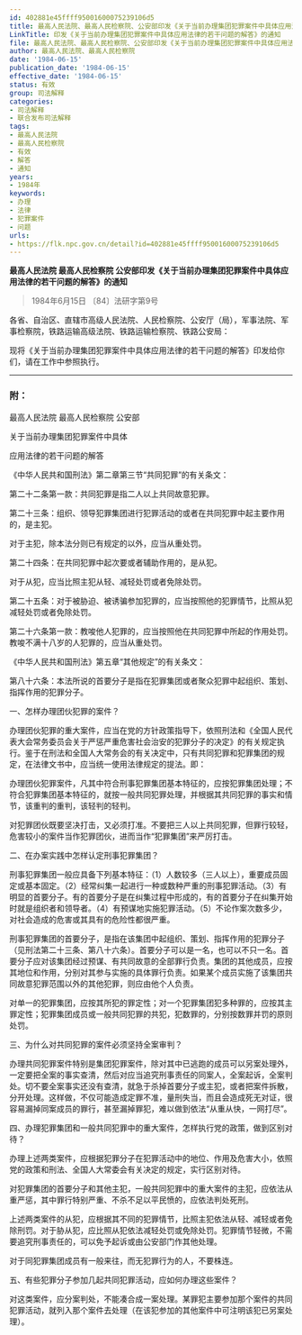```yaml
---
id: 402881e45ffff95001600075239106d5
title: 最高人民法院、最高人民检察院、公安部印发《关于当前办理集团犯罪案件中具体应用法律的若干问题的解答》的通知
LinkTitle: 印发《关于当前办理集团犯罪案件中具体应用法律的若干问题的解答》的通知
file: 最高人民法院、最高人民检察院、公安部印发《关于当前办理集团犯罪案件中具体应用法律的若干问题的解答》的通知_19840615_402881e45ffff95001600075239106d5.docx
author: 最高人民法院、最高人民检察院
date: '1984-06-15'
publication_date: '1984-06-15'
effective_date: '1984-06-15'
status: 有效
group: 司法解释
categories:
- 司法解释
- 联合发布司法解释
tags:
- 最高人民法院
- 最高人民检察院
- 有效
- 解答
- 通知
years:
- 1984年
keywords:
- 办理
- 法律
- 犯罪案件
- 问题
urls:
- https://flk.npc.gov.cn/detail?id=402881e45ffff95001600075239106d5
---
```


**最高人民法院 最高人民检察院 公安部印发《关于当前办理集团犯罪案件中具体应用法律的若干问题的解答》的通知**

> 1984年6月15日 〔84〕法研字第9号

各省、自治区、直辖市高级人民法院、人民检察院、公安厅（局），军事法院、军事检察院，铁路运输高级法院、铁路运输检察院、铁路公安局：

现将《关于当前办理集团犯罪案件中具体应用法律的若干问题的解答》印发给你们，请在工作中参照执行。

---

### 附：

最高人民法院 最高人民检察院 公安部

关于当前办理集团犯罪案件中具体

应用法律的若干问题的解答

《中华人民共和国刑法》第二章第三节“共同犯罪”的有关条文：

第二十二条第一款：共同犯罪是指二人以上共同故意犯罪。

第二十三条：组织、领导犯罪集团进行犯罪活动的或者在共同犯罪中起主要作用的，是主犯。

对于主犯，除本法分则已有规定的以外，应当从重处罚。

第二十四条：在共同犯罪中起次要或者辅助作用的，是从犯。

对于从犯，应当比照主犯从轻、减轻处罚或者免除处罚。

第二十五条：对于被胁迫、被诱骗参加犯罪的，应当按照他的犯罪情节，比照从犯减轻处罚或者免除处罚。

第二十六条第一款：教唆他人犯罪的，应当按照他在共同犯罪中所起的作用处罚。教唆不满十八岁的人犯罪的，应当从重处罚。

《中华人民共和国刑法》第五章“其他规定”的有关条文：

第八十六条：本法所说的首要分子是指在犯罪集团或者聚众犯罪中起组织、策划、指挥作用的犯罪分子。

一、怎样办理团伙犯罪的案件？

办理团伙犯罪的重大案件，应当在党的方针政策指导下，依照刑法和《全国人民代表大会常务委员会关于严惩严重危害社会治安的犯罪分子的决定》的有关规定执行。鉴于在刑法和全国人大常务会的有关决定中，只有共同犯罪和犯罪集团的规定，在法律文书中，应当统一使用法律规定的提法。即：

办理团伙犯罪案件，凡其中符合刑事犯罪集团基本特征的，应按犯罪集团处理；不符合犯罪集团基本特征的，就按一般共同犯罪处理，并根据其共同犯罪的事实和情节，该重判的重判，该轻判的轻判。

对犯罪团伙既要坚决打击，又必须打准。不要把三人以上共同犯罪，但罪行较轻，危害较小的案件当作犯罪团伙，进而当作“犯罪集团”来严厉打击。

二、在办案实践中怎样认定刑事犯罪集团？

刑事犯罪集团一般应具备下列基本特征：（1）人数较多（三人以上），重要成员固定或基本固定。（2）经常纠集一起进行一种或数种严重的刑事犯罪活动。（3）有明显的首要分子。有的首要分子是在纠集过程中形成的，有的首要分子在纠集开始时就是组织者和领导者。（4）有预谋地实施犯罪活动。（5）不论作案次数多少，对社会造成的危害或其具有的危险性都很严重。

刑事犯罪集团的首要分子，是指在该集团中起组织、策划、指挥作用的犯罪分子（见刑法第二十三条、第八十六条）。首要分子可以是一名，也可以不只一名。首要分子应对该集团经过预谋、有共同故意的全部罪行负责。集团的其他成员，应按其地位和作用，分别对其参与实施的具体罪行负责。如果某个成员实施了该集团共同故意犯罪范围以外的其他犯罪，则应由他个人负责。

对单一的犯罪集团，应按其所犯的罪定性；对一个犯罪集团犯多种罪的，应按其主罪定性；犯罪集团成员或一般共同犯罪的共犯，犯数罪的，分别按数罪并罚的原则处罚。

三、为什么对共同犯罪的案件必须坚持全案审判？

办理共同犯罪案件特别是集团犯罪案件，除对其中已逃跑的成员可以另案处理外，一定要把全案的事实查清，然后对应当追究刑事责任的同案人，全案起诉，全案判处。切不要全案事实还没有查清，就急于杀掉首要分子或主犯，或者把案件拆散，分开处理。这样做，不仅可能造成定罪不准，量刑失当，而且会造成死无对证，很容易漏掉同案成员的罪行，甚至漏掉罪犯，难以做到依法“从重从快，一网打尽”。

四、办理犯罪集团和一般共同犯罪中的重大案件，怎样执行党的政策，做到区别对待？

办理上述两类案件，应根据犯罪分子在犯罪活动中的地位、作用及危害大小，依照党的政策和刑法、全国人大常委会有关决定的规定，实行区别对待。

对犯罪集团的首要分子和其他主犯，一般共同犯罪中的重大案件的主犯，应依法从重严惩，其中罪行特别严重、不杀不足以平民愤的，应依法判处死刑。

上述两类案件的从犯，应根据其不同的犯罪情节，比照主犯依法从轻、减轻或者免除刑罚。对于胁从犯，应比照从犯依法减轻处罚或免除处罚。犯罪情节轻微，不需要追究刑事责任的，可以免予起诉或由公安部门作其他处理。

对于同犯罪集团成员有一般来往，而无犯罪行为的人，不要株连。

五、有些犯罪分子参加几起共同犯罪活动，应如何办理这些案件？

对这类案件，应分案判处，不能凑合成一案处理。某罪犯主要参加那个案件的共同犯罪活动，就列入那个案件去处理（在该犯参加的其他案件中可注明该犯已另案处理）。
